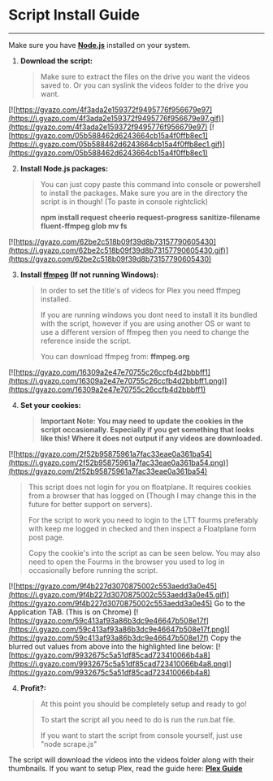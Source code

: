 # Script Install Guide
---
Make sure you have **[Node.js](https://nodejs.org/en/)** installed on your system.

1. **Download the script:**

   >Make sure to extract the files on the drive you want the videos saved to. Or you can syslink the videos folder to the drive you want.

[![https://gyazo.com/4f3ada2e159372f9495776f956679e97](https://i.gyazo.com/4f3ada2e159372f9495776f956679e97.gif)](https://gyazo.com/4f3ada2e159372f9495776f956679e97)
[![https://gyazo.com/05b588462d6243664cb15a4f0ffb8ec1](https://i.gyazo.com/05b588462d6243664cb15a4f0ffb8ec1.gif)](https://gyazo.com/05b588462d6243664cb15a4f0ffb8ec1)

2. **Install Node.js packages:**

   >You can just copy paste this command into console or powershell to install the packages. Make sure you are in the directory the script is in though! (To paste in console rightclick)
   >
   >**npm install request  cheerio request-progress sanitize-filename fluent-ffmpeg glob mv fs**

[![https://gyazo.com/62be2c518b09f39d8b73157790605430](https://i.gyazo.com/62be2c518b09f39d8b73157790605430.gif)](https://gyazo.com/62be2c518b09f39d8b73157790605430)

3. **Install [ffmpeg](ffmpeg.org) (If not running Windows):**

   >In order to set the title's of videos for Plex you need ffmpeg installed. 
   >
   >If you are running windows you dont need to install it its bundled with the script, however if you are using another OS or want to use a different version of ffmpeg then you need to change the reference inside the script. 
   >
   >You can download ffmpeg from: **ffmpeg.org**

[![https://gyazo.com/16309a2e47e70755c26ccfb4d2bbbff1](https://i.gyazo.com/16309a2e47e70755c26ccfb4d2bbbff1.png)](https://gyazo.com/16309a2e47e70755c26ccfb4d2bbbff1)

4. **Set your cookies:**

   >**Important Note: You may need to update the cookies in the script occasionally. Especially if you get something that looks like this! Where it does not output if any videos are downloaded.**

[![https://gyazo.com/2f52b95875961a7fac33eae0a361ba54](https://i.gyazo.com/2f52b95875961a7fac33eae0a361ba54.png)](https://gyazo.com/2f52b95875961a7fac33eae0a361ba54)

   >This script does not login for you on floatplane. It requires cookies from a browser that has logged on (Though I may change this in the future for better support on servers).
   >
   >For the script to work you need to login to the LTT fourms preferably with keep me logged in checked and then inspect a Floatplane form post page.
   >
   >  Copy the cookie's into the script as can be seen below. You may also need to open the Fourms in the browser you used to log in occasionally before running the script.

[![https://gyazo.com/9f4b227d3070875002c553aedd3a0e45](https://i.gyazo.com/9f4b227d3070875002c553aedd3a0e45.gif)](https://gyazo.com/9f4b227d3070875002c553aedd3a0e45)
Go to the Application TAB. (This is on Chrome)
[![https://gyazo.com/59c413af93a86b3dc9e46647b508e17f](https://i.gyazo.com/59c413af93a86b3dc9e46647b508e17f.png)](https://gyazo.com/59c413af93a86b3dc9e46647b508e17f)
Copy the blurred out values from above into the highlighted line below:
[![https://gyazo.com/9932675c5a51df85cad723410066b4a8](https://i.gyazo.com/9932675c5a51df85cad723410066b4a8.png)](https://gyazo.com/9932675c5a51df85cad723410066b4a8)

4. **Profit?:**

   >At this point you should be completely setup and ready to go!
   >
   >To start the script all you need to do is run the run.bat file.
   >
   >If you want to start the script from console yourself, just use "node scrape.js"

The script will download the videos into the videos folder along with their thumbnails. If you want to setup Plex, read the guide here: **[Plex Guide](https://github.com/Inrixia/Floatplane-PlexDownloader/blob/master/wiki/plex.md)**
